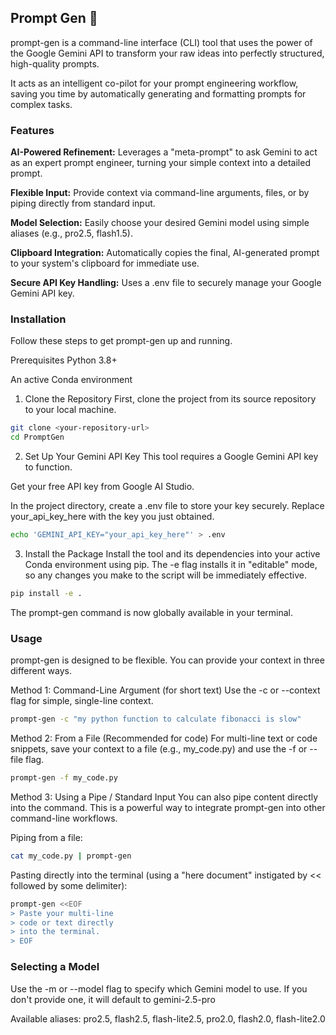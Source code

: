 ## Prompt Gen 🤖

prompt-gen is a command-line interface (CLI) tool that uses the power of the Google Gemini API to transform your raw ideas into perfectly structured, high-quality prompts.

It acts as an intelligent co-pilot for your prompt engineering workflow, saving you time by automatically generating and formatting prompts for complex tasks.

### Features
**AI-Powered Refinement:** Leverages a "meta-prompt" to ask Gemini to act as an expert prompt engineer, turning your simple context into a detailed prompt.

**Flexible Input:** Provide context via command-line arguments, files, or by piping directly from standard input.

**Model Selection:** Easily choose your desired Gemini model using simple aliases (e.g., pro2.5, flash1.5).

**Clipboard Integration:** Automatically copies the final, AI-generated prompt to your system's clipboard for immediate use.

**Secure API Key Handling:** Uses a .env file to securely manage your Google Gemini API key.

### Installation
Follow these steps to get prompt-gen up and running.

Prerequisites
Python 3.8+

An active Conda environment

1. Clone the Repository
First, clone the project from its source repository to your local machine.

```bash
git clone <your-repository-url>
cd PromptGen
```

2. Set Up Your Gemini API Key
This tool requires a Google Gemini API key to function.

Get your free API key from Google AI Studio.

In the project directory, create a .env file to store your key securely. Replace your_api_key_here with the key you just obtained.

```bash
echo 'GEMINI_API_KEY="your_api_key_here"' > .env
```

3. Install the Package
Install the tool and its dependencies into your active Conda environment using pip. The -e flag installs it in "editable" mode, so any changes you make to the script will be immediately effective.

```bash
pip install -e .
```

The prompt-gen command is now globally available in your terminal.

### Usage
prompt-gen is designed to be flexible. You can provide your context in three different ways.

Method 1: Command-Line Argument (for short text)
Use the -c or --context flag for simple, single-line context.

```bash
prompt-gen -c "my python function to calculate fibonacci is slow"
```

Method 2: From a File (Recommended for code)
For multi-line text or code snippets, save your context to a file (e.g., my_code.py) and use the -f or --file flag.

```bash
prompt-gen -f my_code.py
```

Method 3: Using a Pipe / Standard Input
You can also pipe content directly into the command. This is a powerful way to integrate prompt-gen into other command-line workflows.

Piping from a file:

```bash
cat my_code.py | prompt-gen
```

Pasting directly into the terminal (using a "here document" instigated by << followed by some delimiter): 

```bash
prompt-gen <<EOF
> Paste your multi-line
> code or text directly
> into the terminal.
> EOF
```

### Selecting a Model
Use the -m or --model flag to specify which Gemini model to use. If you don't provide one, it will default to gemini-2.5-pro

Available aliases: pro2.5, flash2.5, flash-lite2.5, pro2.0, flash2.0, flash-lite2.0